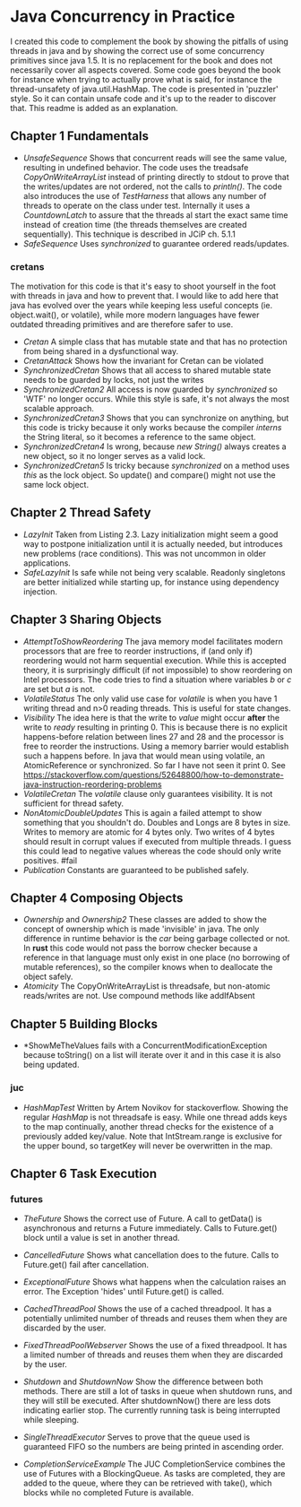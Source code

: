 # Java Concurrency in Practice
I created this code to complement the book by showing the pitfalls of using threads in java and by showing the correct use of some concurrency primitives since java 1.5. It is no replacement for the book and does not necessarily cover all aspects covered. Some code goes beyond the book for instance when trying to actually prove what is said, for instance the thread-unsafety of java.util.HashMap.
The code is presented in 'puzzler' style. So it can contain unsafe code and it's up to the reader to discover that. This readme is added as an explanation.

## Chapter 1 Fundamentals
* *UnsafeSequence* Shows that concurrent reads will see the same value, resulting in undefined behavior. The code uses the treadsafe _CopyOnWriteArrayList_ instead of printing directly to stdout to prove that the writes/updates are not ordered, not the calls to _println()_. The code also introduces the use of _TestHarness_ that allows any number of threads to operate on the class under test. Internally it uses a _CountdownLatch_ to assure that the threads al start the exact same time instead of creation time (the threads themselves are created sequentially). This technique is described in JCiP ch. 5.1.1
* *SafeSequence* Uses *synchronized* to guarantee ordered reads/updates.

### cretans
The motivation for this code is that it's easy to shoot yourself in the foot with threads in java and how to prevent that. I would like to add here that java has evolved over the years while keeping less useful concepts (ie. object.wait(), or volatile), while more modern languages have fewer outdated threading primitives and are therefore safer to use.

* *Cretan* A simple class that has mutable state and that has no protection from being shared in a dysfunctional way.
* *CretanAttack* Shows how the invariant for Cretan can be violated
* *SynchronizedCretan* Shows that all access to shared mutable state needs to be guarded by locks, not just the writes
* *SynchronizedCretan2* All access is now guarded by _synchronized_ so 'WTF' no longer occurs. While this style is safe, it's not always the most scalable approach.
* *SynchronizedCretan3* Shows that you can synchronize on anything, but this code is tricky because it only works because the compiler *interns* the String literal, so it becomes a reference to the same object.
* *SynchronizedCretan4* Is wrong, because *new String()* always creates a new object, so it no longer serves as a valid lock.
* *SynchronizedCretan5* Is tricky because _synchronized_ on a method uses _this_ as the lock object. So update() and compare() might not use the same lock object.

## Chapter 2 Thread Safety
* *LazyInit* Taken from Listing 2.3. Lazy initialization might seem a good way to postpone initialization until it is actually needed, but introduces new problems (race conditions). This was not uncommon in older applications. 
* *SafeLazyInit* Is safe while not being very scalable. Readonly singletons are better initialized while starting up, for instance using dependency injection.

## Chapter 3 Sharing Objects
* *AttemptToShowReordering* The java memory model facilitates modern processors that are free to reorder instructions, if (and only if) reordering would not harm sequential execution. While this is accepted theory, it is surprisingly difficult (if not impossible) to show reordering on Intel processors. The code tries to find a situation where variables _b_ or _c_ are set but _a_ is not.
* *VolatileStatus* The only valid use case for _volatile_ is when you have 1 writing thread and n>0 reading threads. This is useful for state changes.
* *Visibility* The idea here is that the write to _value_ might occur **after** the write to _ready_ resulting in printing 0. This is because there is no explicit happens-before relation between lines 27 and 28 and the processor is free to reorder the instructions. Using a memory barrier would establish such a happens before. In java that would mean using volatile, an AtomicReference or synchronized. So far I have not seen it print 0. See https://stackoverflow.com/questions/52648800/how-to-demonstrate-java-instruction-reordering-problems
* *VolatileCretan* The _volatile_ clause only guarantees visibility. It is not sufficient for thread safety.
* *NonAtomicDoubleUpdates* This is again a failed attempt to show something that you shouldn't do. Doubles and Longs are 8 bytes in size. Writes to memory are atomic for 4 bytes only. Two writes of 4 bytes should result in corrupt values if executed from multiple threads. I guess this could lead to negative values whereas the code should only write positives. #fail
* *Publication* Constants are guaranteed to be published safely.

## Chapter 4 Composing Objects
* *Ownership* and *Ownership2* These classes are added to show the concept of ownership which is made 'invisible' in java. The only difference in runtime behavior is the _car_ being garbage collected or not. In **rust** this code would not pass the borrow checker because a reference in that language must only exist in one place (no borrowing of mutable references), so the compiler knows when to deallocate the object safely.
* *Atomicity* The CopyOnWriteArrayList is threadsafe, but non-atomic reads/writes are not. Use compound methods like addIfAbsent

## Chapter 5 Building Blocks
* *ShowMeTheValues fails with a ConcurrentModificationException because toString() on a list will iterate over it and in this case it is also being updated.
### juc
* *HashMapTest* Written by Artem Novikov for stackoverflow. Showing the regular _HashMap_ is not threadsafe is easy. While one thread adds keys to the map continually, another thread checks for the existence of a previously added key/value. Note that IntStream.range is exclusive for the upper bound, so targetKey will never be overwritten in the map.

## Chapter 6 Task Execution

### futures
* *TheFuture* Shows the correct use of Future. A call to getData() is asynchronous and returns a Future immediately. Calls to Future.get() block until a value is set in another thread.
* *CancelledFuture* Shows what cancellation does to the future. Calls to Future.get() fail after cancellation.
* *ExceptionalFuture* Shows what happens when the calculation raises an error. The Exception 'hides' until Future.get() is called.

* *CachedThreadPool* Shows the use of a cached threadpool. It has a potentially unlimited number of threads and reuses them when they are discarded by the user.
* *FixedThreadPoolWebserver* Shows the use of a fixed threadpool. It has a limited number of threads and reuses them when they are discarded by the user.
* *Shutdown* and *ShutdownNow* Show the difference between both methods. There are still a lot of tasks in queue when shutdown runs, and they will still be executed. After shutdownNow() there are less dots indicating earlier stop. The currently running task is being interrupted while sleeping.
* *SingleThreadExecutor* Serves to prove that the queue used is guaranteed FIFO so the numbers are being printed in ascending order.
* *CompletionServiceExample* The JUC CompletionService combines the use of Futures with a BlockingQueue. As tasks are completed, they are added to the queue, where they can be retrieved with take(), which blocks while no completed Future is available. 